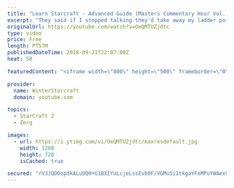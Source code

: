 ```yaml
---
title: "Learn Starcraft - Advanced Guide (Masters Commentary Hour Vol. 1)"
excerpt: "They said if I stopped talking they'd take away my ladder points. Next one I upload will have more terran/toss blame RNGesus."
originalUrl: https://youtube.com/watch?v=OeQMTUZjdtc
type: video
price: Free
length: PT57M
publishedDateTime: 2018-09-21T22:07:00Z
heat: 50

featuredContent: "<iframe width=\"800\" height=\"500\" frameborder=\"0\" src=\"https://www.youtube.com/embed/OeQMTUZjdtc\" allow=\"accelerometer; autoplay; encrypted-media; gyroscope; picture-in-picture\" allowfullscreen></iframe>"

provider:
  name: WinterStarcraft
  domain: youtube.com

topics:
  - StarCraft 2
  - Zerg

images:
  - url: https://i.ytimg.com/vi/OeQMTUZjdtc/maxresdefault.jpg
    width: 1280
    height: 720
    isCached: true

secured: "rV3JQDOopdkALuOQ0+G1BXIYoLcjeLssEvb0F/VGMu5i1tkgaYFeMPuYWAex9YIzp/X2XwY8XB23sp5kgx9KjWkkcSF8s7svjyBnvqraNMdanpj1ZyDZUApg9z28NCSYz9ALdc1wL+U6xiaC14CwjCX4UYXal3wIyh1yA4Qkk/ScVnRQFHPaugzh0wFDLSqj6c+pl1p0jIYBQn0IN77+Y5zo+Lcho3rtGgoyEihJ4LCH1PXuxSOAitmYNjeQq3S0HyyvBj+w4DDJRE5zsiKwjTcHLl403EGF6Q3a31b6oeOri+Ll02x0rnacL/16VWjF5NPLUSmdMZfwFNbOdkAAUjvCHsN/euE+pyG4KNlC/e7MvlyKO9MUc8zV003l8qGvjFmVbMRUXf/Dh0lmK9YQo3KHae/G3/uWkaKepWQ+Uyo=;awxEYaJuc2uYIDxe70N00A=="
---
```



